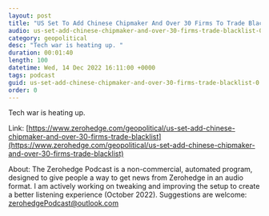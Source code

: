 ```yaml
---
layout: post
title: "US Set To Add Chinese Chipmaker And Over 30 Firms To Trade Blacklist"
audio: us-set-add-chinese-chipmaker-and-over-30-firms-trade-blacklist-0
category: geopolitical
desc: "Tech war is heating up. "
duration: 00:01:40
length: 100
datetime: Wed, 14 Dec 2022 16:11:00 +0000
tags: podcast
guid: us-set-add-chinese-chipmaker-and-over-30-firms-trade-blacklist-0
order: 0
---
```

Tech war is heating up. 

Link: [https://www.zerohedge.com/geopolitical/us-set-add-chinese-chipmaker-and-over-30-firms-trade-blacklist](https://www.zerohedge.com/geopolitical/us-set-add-chinese-chipmaker-and-over-30-firms-trade-blacklist)

About: The Zerohedge Podcast is a non-commercial, automated program, designed to give people a way to get news from Zerohedge in an audio format.  I am actively working on tweaking and improving the setup to create a better listening experience (October 2022).  Suggestions are welcome: [zerohedgePodcast@outlook.com](mailto:zerohedgePodcast@outlook.com)